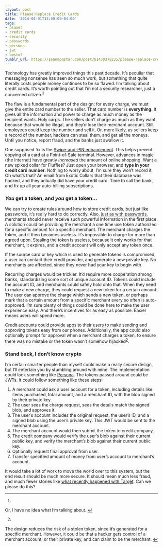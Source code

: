 ```yaml
---
layout: post
title: Please Replace Credit Cards
date: '2014-04-01T13:00:00-04:00'
tags:
- planet
- credit cards
- security
- passwords
- persona
- jwt
- bestof
tumblr_url: https://seanmonstar.com/post/81400378235/please-replace-credit-cards
---
```

Technology has greatly improved things this past decade. It’s peculiar that messaging nonsense has seen so much work, but something that quite literally costs people money continues to be so flawed. I’m talking about credit cards. It’s worth pointing out that I’m not a security researcher, just a concerned citizen.<sup id="fnref:1"><a href="#fn:1" class="footnote-ref" role="doc-noteref">1</a></sup>

The flaw is a fundamental part of the design: for every charge, we must give the entire card number to the seller. That card number is **everything**. It gives all the information and power to charge as much money as the recipient wants. Holy carps. The sellers don’t charge as much as they want, because that would be illegal, and they’d lose their merchant account. Still, employees could keep the number and sell it. Or, more likely, as sellers keep a record of the number, hackers can steal them, and get all the moneys. Until you notice, report fraud, and the banks just swallow it.

One supposed fix is the [Swipe-and-PIN enhancement](http://www.theverge.com/2014/2/12/5405024/chip-and-pin-vs-chip-and-signature). This helps prevent copying of a card at a Point-of-Sale terminal. However, advances in magic (the Internet) have greatly _increased_ the amount of online shopping. Want a new spiked collar for Fluffles? Just open your browser, and **type in your credit card number**. Nothing to worry about, I’m sure they won’t record it. Oh what’s that? An email from Exotic Collars that their database was hacked, and they actually did have your credit card. Time to call the bank, and fix up all your auto-billing subscriptions.

### _You_ get a token, and _you_ get a token…

We can try to create rules around how to store credit cards, but just like passwords, it’s really hard to do correctly. Also, [just as with passwords](http://seanmonstar.com/blog/your-password-is-insecure/), merchants should never receive such powerful information in the first place. A solution could be providing the merchant a one time use token authorized for a specific amount for a specific merchant. The merchant charges the token, and it then becomes useless. It’s impossible to charge for more than agreed upon. Stealing the token is useless, because it only works for that merchant, it expires, and a credit account will only accept any token once.

If the source card or key which is used to generate tokens is compromised, a user can contact their credit provider, and generate a new private key. No merchants are affected, since they never had your key to begin with.

Recurring charges would be trickier. It’d require more cooperation among banks, standardizing some sort of unique account ID. Tokens could include the account ID, and merchants could safely hold onto that. When they need to make a new charge, they could request a new token for a certain amount. The user can approve the charge which sends a new token, or perhaps mark that a certain amount from a specific merchant every so often is auto-approved. I’m sure plenty of things could be done here to make the user experience easy. And there’s incentives for as easy as possible: Easier means users will spend more.

Credit accounts could provide apps to their users to make sending and approving tokens easy from our phones. Additionally, the app could also optionally prompt for approval when a merchant charges a token, to ensure there was no mistake or the token wasn’t somehow hijacked<sup id="fnref:2"><a href="#fn:2" class="footnote-ref" role="doc-noteref">2</a></sup>.

### Stand back, I don’t know crypto

I’m certain smarter people than myself could make a really secure design, but I’ll entertain you by stumbling around with mine. The implementation could look something like [Persona](https://developer.mozilla.org/en-US/Persona/Crypto). The tokens passed around could be JWTs. It could follow something like these steps:

1. A merchant could ask a user account for a token, including details like items purchased, total amount, and a merchant ID, with the blob signed by their private key.
2. The user sees the charge request, sees the details match the signed blob, and approves it.
3. The user’s account includes the original request, the user’s ID, and a signed blob using the user’s private key. This JWT would be sent to the merchant account.
4. The merchant account would then submit the token to credit company.
5. The credit company would verify the user’s blob against their current public key, and verify the merchant’s blob against their current public key.
6. Optionally request final approval from user.
7. Transfer specified amount of money from user’s account to merchant’s account.

It would take a lot of work to move the world over to this system, but the end result should be much more secure. It should mean much less fraud, and much fewer stories like [what recently happened with Target](http://pressroom.target.com/news/target-confirms-unauthorized-access-to-payment-card-data-in-u-s-stores). Can we please do this?

* * *

1. 

Or, I have no idea what I’m talking about.&nbsp;[↩︎](#fnref:1)

2. 

The design reduces the risk of a stolen token, since it’s generated for a specific merchant. However, it could be that a hacker gets control of a merchant account, or their private key, and can claim to be the merchant.&nbsp;[↩︎](#fnref:2)

